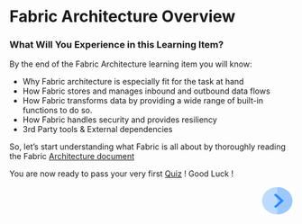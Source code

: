 # Fabric Architecture Overview

 

### What Will You Experience in this Learning Item?

By the end of the Fabric Architecture learning item you will know:

- Why Fabric architecture is especially fit for the task at hand 
- How Fabric stores and manages inbound and outbound data flows
- How Fabric transforms data by providing a wide range of built-in functions to do so.
- How Fabric handles security and provides resiliency
- 3rd Party tools & External dependencies




So, let’s start understanding what Fabric is all about by thoroughly reading the Fabric [Architecture document](https://github.com/k2view-academy/K2View-Academy/ArchitectureDocument)


You are now ready to pass your very first [Quiz](/academy/Training_Level_1/02_Fabric_Architecture/2_2_FabricArchitectureQuiz.md) ! Good Luck !

[<img align="right" width="60" height="54" src="/articles/images/Next.png">](/academy/Training_Level_1/03_fabric_basic_LU/01_Fabric_main_flow_overview.md)

                        

